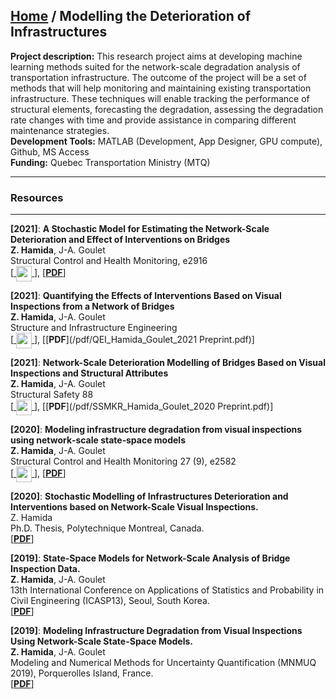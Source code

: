 ## [Home](https://zachamida.github.io) / Modelling the Deterioration of Infrastructures

**Project description:** This research project aims at developing machine learning methods suited for the network-scale degradation analysis of transportation infrastructure. The outcome of the project will be a set of methods that will help monitoring and maintaining existing transportation infrastructure. These techniques will enable tracking the performance of structural elements, forecasting the degradation, assessing the degradation rate changes with time and provide assistance in comparing different maintenance strategies.\
**Development Tools:** MATLAB (Development, App Designer, GPU compute), Github, MS Access\
**Funding:** Quebec Transportation Ministry (MTQ)

---

### Resources

---

**\[2021\]**: **A Stochastic Model for Estimating the Network-Scale Deterioration and Effect of Interventions on Bridges**\
**Z. Hamida**, J-A. Goulet\
Structural Control and Health Monitoring, e2916\
[<a href="https://www.youtube.com/watch?v=vx6ATEoEuUE">
<img style='vertical-align:middle;' src="/images/YouTube.png" width="25" height="25">
</a>], [[**PDF**](/pdf/Hamida_Goulet_NSA_2022.pdf)]

**\[2021\]**: **Quantifying the Effects of Interventions Based on Visual Inspections from a Network of Bridges**\
**Z. Hamida**, J-A. Goulet\
Structure and Infrastructure Engineering\
[<a href="https://www.youtube.com/watch?v=8CsiYl1LdUI">
<img style='vertical-align:middle;' src="/images/YouTube.png" width="25" height="25">
</a>], [[**PDF**](/pdf/QEI_Hamida_Goulet_2021 Preprint.pdf)]

**\[2021\]**: **Network-Scale Deterioration Modelling of Bridges Based on Visual Inspections and Structural Attributes**\
**Z. Hamida**, J-A. Goulet\
Structural Safety 88\
[<a href="https://www.youtube.com/watch?v=YLkn-RaC2IU">
<img style='vertical-align:middle;' src="/images/YouTube.png" width="25" height="25">
</a>], [[**PDF**](/pdf/SSMKR_Hamida_Goulet_2020 Preprint.pdf)]

**\[2020\]**: **Modeling infrastructure degradation from visual inspections using network‐scale state‐space models**\
**Z. Hamida**, J-A. Goulet\
Structural Control and Health Monitoring 27 (9), e2582\
[<a href="https://www.youtube.com/watch?v=GBk35UW9m5A">
<img style='vertical-align:middle;' src="/images/YouTube.png" width="25" height="25">
</a>], [[**PDF**](/pdf/Hamida_Goulet_VI_SSM_2020.pdf)]

**\[2020\]**: **Stochastic Modelling of Infrastructures Deterioration and Interventions based on Network-Scale Visual Inspections.**\
Z. Hamida\
Ph.D. Thesis, Polytechnique Montreal, Canada.\
[[**PDF**](/pdf/ZacharyHamida_PhDThesis_2020.pdf)]

**\[2019\]**: **State-Space Models for Network-Scale Analysis of Bridge Inspection Data.**\
**Z. Hamida**, J-A. Goulet\
13th International Conference on Applications of Statistics and Probability in Civil Engineering (ICASP13), Seoul, South Korea.\
[[**PDF**](https://s-space.snu.ac.kr/bitstream/10371/153317/1/106.pdf)]

**\[2019\]**: **Modeling Infrastructure Degradation from Visual Inspections Using Network-Scale State-Space Models.**\
**Z. Hamida**, J-A. Goulet\
Modeling and Numerical Methods for Uncertainty Quantification (MNMUQ 2019), Porquerolles Island, France.\
[[**PDF**](/pdf/mnmuq2019poster.pdf)]
